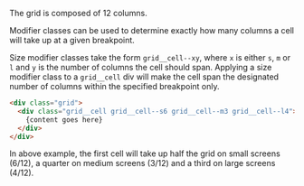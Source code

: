 The grid is composed of 12 columns.

Modifier classes can be used to determine exactly how many columns a cell will take up at a given breakpoint.

Size modifier classes take the form `grid__cell--xy`, where `x` is either `s`, `m` or `l` and `y` is the number of columns the cell should span.  Applying a size modifier class to a `grid__cell` div will make the cell span the designated number of columns within the specified breakpoint only.

```html
<div class="grid">
  <div class="grid__cell grid__cell--s6 grid__cell--m3 grid__cell--l4">
    {content goes here}
  </div>
</div>
```

In above example, the first cell will take up half the grid on small screens (6/12),
 a quarter on medium screens (3/12) and a third on large screens (4/12).

